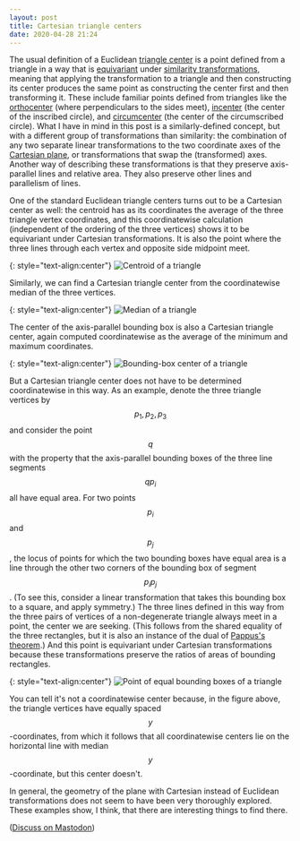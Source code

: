 ```yaml
---
layout: post
title: Cartesian triangle centers
date: 2020-04-28 21:24
---
```

The usual definition of a Euclidean [triangle center](https://en.wikipedia.org/wiki/Triangle_center) is a point defined from a triangle in a way that is [equivariant](https://en.wikipedia.org/wiki/Equivariant_map) under [similarity transformations](https://en.wikipedia.org/wiki/Similarity_(geometry)), meaning that applying the transformation to a triangle and then constructing its center produces the same point as constructing the center first and then transforming it. These include familiar points defined from triangles like the [orthocenter](https://en.wikipedia.org/wiki/Orthocenter) (where perpendiculars to the sides meet), [incenter](https://en.wikipedia.org/wiki/Incenter) (the center of the inscribed circle), and [circumcenter](https://en.wikipedia.org/wiki/Circumcenter) (the center of the circumscribed circle). What I have in mind in this post is a similarly-defined concept, but with a different group of transformations than similarity: the combination of any two separate linear transformations to the two coordinate axes of the [Cartesian plane](https://en.wikipedia.org/wiki/Cartesian_plane), or transformations that swap the (transformed) axes. Another way of describing these transformations is that they preserve axis-parallel lines and relative area. They also preserve other lines and parallelism of lines.

One of the standard Euclidean triangle centers turns out to be a Cartesian center as well: the centroid has as its coordinates the average of the three triangle vertex coordinates, and this coordinatewise calculation (independent of the ordering of the three vertices) shows it to be equivariant under Cartesian transformations. It is also the point where the three lines through each vertex and opposite side midpoint meet.

{: style="text-align:center"}
![Centroid of a triangle]({{site.baseurl}}/assets/2020/centroid.svg)

Similarly, we can find a Cartesian triangle center from the coordinatewise median of the three vertices.

{: style="text-align:center"}
![Median of a triangle]({{site.baseurl}}/assets/2020/median.svg)

The center of the axis-parallel bounding box is also a Cartesian triangle center, again computed coordinatewise as the average of the minimum and maximum coordinates.

{: style="text-align:center"}
![Bounding-box center of a triangle]({{site.baseurl}}/assets/2020/bbcenter.svg)

But a Cartesian triangle center does not have to be determined coordinatewise in this way. As an example, denote the three triangle vertices by $$p_1,p_2,p_3$$ and consider the point $$q$$ with the property that the axis-parallel bounding boxes of the three line segments $$qp_i$$ all have equal area. For two points $$p_i$$ and $$p_j$$, the locus of points for which the two bounding boxes have equal area is a line through the other two corners of the bounding box of segment $$p_ip_j$$. (To see this, consider a linear transformation that takes this bounding box to a square, and apply symmetry.) The three lines defined in this way from the three pairs of vertices of a non-degenerate triangle always meet in a point, the center we are seeking. (This follows from the shared equality of the three rectangles, but it is also an instance of the dual of [Pappus's theorem](https://en.wikipedia.org/wiki/Pappus%27s_hexagon_theorem).) And this point is equivariant under Cartesian transformations because these transformations preserve the ratios of areas of bounding rectangles.

{: style="text-align:center"}
![Point of equal bounding boxes of a triangle]({{site.baseurl}}/assets/2020/equalbb.svg)

You can tell it's not a coordinatewise center because, in the figure above, the triangle vertices have equally spaced $$y$$-coordinates, from which it follows that all coordinatewise centers lie on the horizontal line with median $$y$$-coordinate, but this center doesn't.

In general, the geometry of the plane with Cartesian instead of Euclidean transformations does not seem to have been very thoroughly explored. These examples show, I think, that there are interesting things to find there.

([Discuss on Mastodon](https://mathstodon.xyz/@11011110/104079992540248342))